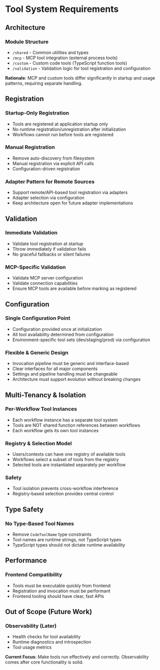 # Tool System Requirements

## Architecture

### Module Structure

- `/shared` - Common utilities and types
- `/mcp` - MCP tool integration (external process tools)
- `/custom` - Custom code tools (TypeScript function tools)
- `/validation` - Validation logic for tool registration and configuration

**Rationale**: MCP and custom tools differ significantly in startup and usage patterns, requiring separate handling.

## Registration

### Startup-Only Registration

- Tools are registered at application startup only
- No runtime registration/unregistration after initialization
- Workflows cannot run before tools are registered

### Manual Registration

- Remove auto-discovery from filesystem
- Manual registration via explicit API calls
- Configuration-driven registration

### Adapter Pattern for Remote Sources

- Support remote/API-based tool registration via adapters
- Adapter selection via configuration
- Keep architecture open for future adapter implementations

## Validation

### Immediate Validation

- Validate tool registration at startup
- Throw immediately if validation fails
- No graceful fallbacks or silent failures

### MCP-Specific Validation

- Validate MCP server configuration
- Validate connection capabilities
- Ensure MCP tools are available before marking as registered

## Configuration

### Single Configuration Point

- Configuration provided once at initialization
- All tool availability determined from configuration
- Environment-specific tool sets (dev/staging/prod) via configuration

### Flexible & Generic Design

- Invocation pipeline must be generic and interface-based
- Clear interfaces for all major components
- Settings and pipeline handling must be changeable
- Architecture must support evolution without breaking changes

## Multi-Tenancy & Isolation

### Per-Workflow Tool Instances

- Each workflow instance has a separate tool system
- Tools are NOT shared function references between workflows
- Each workflow gets its own tool instances

### Registry & Selection Model

- Users/contexts can have one registry of available tools
- Workflows select a subset of tools from the registry
- Selected tools are instantiated separately per workflow

### Safety

- Tool isolation prevents cross-workflow interference
- Registry-based selection provides central control

## Type Safety

### No Type-Based Tool Names

- Remove `CodeToolName` type constraints
- Tool names are runtime strings, not TypeScript types
- TypeScript types should not dictate runtime availability

## Performance

### Frontend Compatibility

- Tools must be executable quickly from frontend
- Registration and invocation must be performant
- Frontend tooling should have clear, fast APIs

## Out of Scope (Future Work)

### Observability (Later)

- Health checks for tool availability
- Runtime diagnostics and introspection
- Tool usage metrics

**Current Focus**: Make tools run effectively and correctly. Observability comes after core functionality is solid.
